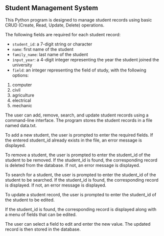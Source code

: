 ## Student Management System
This Python program is designed to manage student records using basic CRUD (Create, Read, Update, Delete) operations. 

The following fields are required for each student record:

- `student_id`: a 7-digit string or character
- `name`: first name of the student
- `family_name`: last name of the student
- `input_year`: a 4-digit integer representing the year the student joined the university
- `field`: an integer representing the field of study, with the following options:

1. computer
2. civil
3. agriculture
4. electrical
5. mechanic


The user can add, remove, search, and update student records using a command-line interface. The program stores the student records in a file named data.txt.

To add a new student, the user is prompted to enter the required fields. If the entered student_id already exists in the file, an error message is displayed.

To remove a student, the user is prompted to enter the student_id of the student to be removed. If the student_id is found, the corresponding record is deleted from the database. If not, an error message is displayed.

To search for a student, the user is prompted to enter the student_id of the student to be searched. If the student_id is found, the corresponding record is displayed. If not, an error message is displayed.

To update a student record, the user is prompted to enter the student_id of the student to be edited. 

If the student_id is found, the corresponding record is displayed along with a menu of fields that can be edited.

The user can select a field to edit and enter the new value. The updated record is then stored in the database.